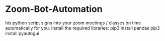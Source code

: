 # Zoom-Bot-Automation
his python script signs into your zoom meetings / classes on time automatically for you.
Install the required libraries:
  pip3 install pandas
  pip3 install pyautogui

